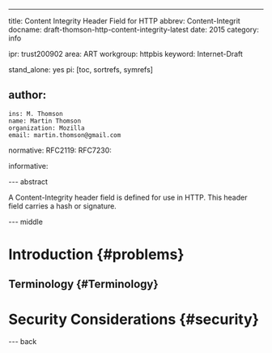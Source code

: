 ---
title: Content Integrity Header Field for HTTP
abbrev: Content-Integrit
docname: draft-thomson-http-content-integrity-latest
date: 2015
category: info

ipr: trust200902
area: ART
workgroup: httpbis
keyword: Internet-Draft

stand_alone: yes
pi: [toc, sortrefs, symrefs]

author:
 -
    ins: M. Thomson
    name: Martin Thomson
    organization: Mozilla
    email: martin.thomson@gmail.com

normative:
  RFC2119:
  RFC7230:

informative:



--- abstract

A Content-Integrity header field is defined for use in HTTP.  This header field
carries a hash or signature.


--- middle

# Introduction        {#problems}





## Terminology          {#Terminology}



# Security Considerations {#security}


--- back
